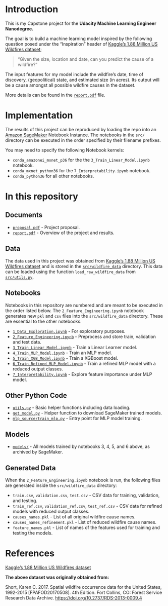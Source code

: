# Introduction

This is my Capstone project for the **Udacity Machine Learning Engineer Nanodegree.**

The goal is to build a machine learning model inspired by the following question posed under the “Inspiration” header of [Kaggle’s 1.88 Million US Wildfires dataset](https://www.kaggle.com/rtatman/188-million-us-wildfires);

> “Given the size, location and date, can you predict the cause of a wildfire?”

The input features for my model include the wildfire’s date, time of discovery, (geopolitical) state, and estimated size (in acres). Its output will be a cause amongst all possible wildfire causes in the dataset.

More details can be found in the [`report.pdf`](blob/main/report.pdf) file.

# Implementation
The results of this project can be reproduced by loading the repo into an [Amazon SageMaker](https://aws.amazon.com/sagemaker/) Notebook Instance. The notebooks in the `src/` directory can be executed in the order specified by their filename prefixes.

You may need to specify the following Notebook kernels:

* `conda_amazonei_mxnet_p36` for the the `3_Train_Linear_Model.ipynb` notebook.
* `conda_mxnet_python36` for the `7_Interpretability.ipynb` notebook.
* `conda_python36` for all other notebooks.

# In this repository

## Documents

* [`proposal.pdf`](blob/main/proposal.pdf) - Project proposal.
* [`report.pdf`](blob/main/report.pdf) - Overview of the project and results.

## Data

The data used in this project was obtained from [Kaggle’s 1.88 Million US Wildfires dataset](https://www.kaggle.com/rtatman/188-million-us-wildfires) and is stored in the [`src/wildfire_data`](tree/main/src/wildfire_data) directory. This data can be loaded using the function `load_raw_wildfire_data` from [`src/utils.py`](blob/main/src/utils.py).

## Notebooks

Notebooks in this repository are numbered and are meant to be executed in the order listed below. The `2_Feature_Engineering.ipynb` notebook generates new `pkl` and `csv` files into the `src/wildfire_data` directory. These are essential to the other notebooks.

* [`1_Data_Exploration.ipynb`](blob/main/src/1_Data_Exploration.ipynb) - For exploratory purposes.
* [`2_Feature_Engineering.ipynb`](blob/main/src/2_Feature_Engineering.ipynb) - Preprocess and store train, validation and test data.
* [`3_Train_Linear_Model.ipynb`](blob/main/src/3_Train_Linear_Model.ipynb) - Train a Linear Learner model.
* [`4_Train_MLP_Model.ipynb`](blob/main/src/4_Train_MLP_Model.ipynb) - Train an MLP model.
* [`5_Train_XGB_Model.ipynb`](blob/main/src/5_Train_XGB_Model.ipynb) - Train a XGBoost model.
* [`6_Train_Refined_MLP_Model.ipynb`](blob/main/src/6_Train_Refined_MLP_Model.ipynb) - Train a refined MLP model with a reduced output classes.
* [`7_Interpretability.ipynb`](blob/main/src/7_Interpretability.ipynb) - Explore feature importance under MLP model.

## Other Python Code

* [`utils.py`](blob/main/src/utils.py) - Basic helper functions including data loading.
* [`get_model.py`](blob/main/src/get_model.py) - Helper function to download SageMaker trained models.
* [`mlp_source/train_mlp.py`](blob/main/src/mlp_source/train_mlp.py) - Entry point for MLP model training.

## Models

* [`models/`](tree/main/src/models) - All models trained by notebooks 3, 4, 5, and 6 above, as archived by SageMaker.

## Generated Data

When the `2_Feature_Engineering.ipynb` notebook is run, the following files are generated inside the `src/wildfire_data` directory:

* `train.csv`, `validation.csv`, `test.csv` - CSV data for training, validation, and testing.
* `train_ref.csv`, `validation_ref.csv`, `test_ref.csv` - CSV data for refined models with reduced output classes.
* `causes_names.pkl` - List of all original wildfire cause names.
* `causes_names_refinement.pkl` - List of reduced wildfire cause names.
* `feature_names.pkl` - List of names of the features used for training and testing the models.

# References

[Kaggle’s 1.88 Million US Wildfires dataset](https://www.kaggle.com/rtatman/188-million-us-wildfires)

**The above dataset was originally obtained from:**

Short, Karen C. 2017. Spatial wildfire occurrence data for the United States, 1992-2015 [FPAFOD20170508]. 4th Edition. Fort Collins, CO: Forest Service Research Data Archive. https://doi.org/10.2737/RDS-2013-0009.4
